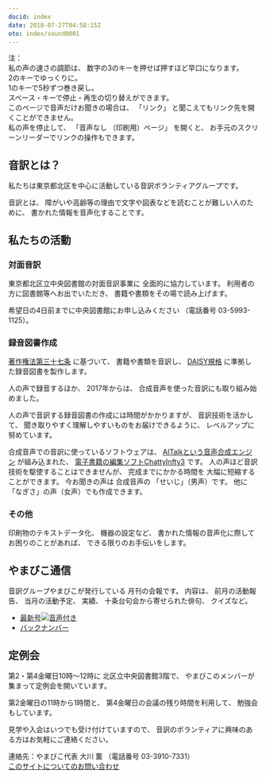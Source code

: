 ```yaml
---
docid: index
date: 2018-07-27T04:58:15Z
oto: index/sound0001
---
```

   
<!--span data-dur="2.05" data-begin="0.000" id="mrii_0001">  </span>
<span data-dur="2.708" data-begin="2.050" id="xmri_0001">音訳グループ やまびこ</span>
<span data-dur="1.641" data-begin="4.758" id="xmri_0002">読み上げ時間：</span>
span data-dur="2.82" data-begin="6.399" id="xmri_0003">約5分10秒</span-->

<span data-dur="1.393" data-begin="9.219" id="xmri_0004">注：</span>  
<span data-dur="3.117" data-begin="10.612" id="xmri_0005">私の声の速さの調節は、</span>
<span data-dur="5.276" data-begin="13.729" id="xmri_0006">数字の3のキーを押せば押すほど早口になります。</span>  
<span data-dur="2.777" data-begin="19.005" id="xmri_0007">2のキーでゆっくりに。</span>  
<span data-dur="4.003" data-begin="21.782" id="xmri_0008">1のキーで5秒ずつ巻き戻し。</span>  
<span data-dur="5.966" data-begin="25.785" id="xmri_0009">スペース・キーで停止・再生の切り替えができます。</span>  
<span data-dur="3.47" data-begin="31.751" id="xmri_000A">このページで音声だけお聞きの場合は、</span>
<span data-dur="1.082" data-begin="35.221" id="xmri_000B">「リンク」</span>
<span data-dur="5.164" data-begin="36.303" id="xmri_000C">と聞こえてもリンク先を開くことができません。</span>  
<span data-dur="2.263" data-begin="41.467" id="xmri_000D">私の声を停止して、</span>
<span data-dur="1.445" data-begin="43.730" id="xmri_000E">「音声なし</span>
<span data-dur="1.895" data-begin="45.175" id="xmri_000F">（印刷用）ページ」</span>
<span data-dur="1.308" data-begin="47.070" id="xmri_0010">を開くと、</span>
<span data-dur="5.722" data-begin="48.378" id="xmri_0011">お手元のスクリーンリーダーでリンクの操作もできます。</span>

<!--span data-dur="3.086" data-begin="54.100" id="xmri_0012">注終わり。</span-->


## <span data-dur="2.968" data-begin="57.186" id="xmri_0013">音訳とは？</span>

<span data-dur="7.975" data-begin="60.154" id="xmri_0014">私たちは東京都北区を中心に活動している音訳ボランティアグループです。</span>

<span data-dur="1.436" data-begin="68.129" id="xmri_0015">音訳とは、</span>
<span data-dur="6.511" data-begin="69.565" id="xmri_0016">障がいや高齢等の理由で文字や図表などを読むことが難しい人のために、</span>
<span data-dur="5.13" data-begin="76.076" id="xmri_0017">書かれた情報を音声化することです。</span>

## <span data-dur="2.817" data-begin="81.206" id="xmri_0018">私たちの活動</span>


### <span data-dur="2.417" data-begin="84.023" id="xmri_0019">対面音訳</span>

<span data-dur="4.535" data-begin="86.440" id="xmri_001A">東京都北区立中央図書館の対面音訳事業に</span>
<span data-dur="4.013" data-begin="90.975" id="xmri_001B">全面的に協力しています。</span>
<span data-dur="3.628" data-begin="94.988" id="xmri_001C">利用者の方に図書館等へお出でいただき、</span>
<span data-dur="4.558" data-begin="98.616" id="xmri_001D">書籍や書類をその場で読み上げます。</span>

<span data-dur="4.613" data-begin="103.174" id="xmri_001E">希望日の4日前までに中央図書館にお申し込みください</span>
<span data-dur="1.627" data-begin="107.787" id="xmri_001F">（電話番号</span>
<span data-dur="5.176" data-begin="109.414" id="xmri_0020">03-5993-1125）。</span>

### <span data-dur="2.964" data-begin="114.590" id="xmri_0021">録音図書作成</span>

<span data-dur="2.858" data-begin="117.554" id="xmri_0022"><a href="http://elaws.e-gov.go.jp/search/elawsSearch/elaws_search/lsg0500/detail?lawId=345AC0000000048&openerCode=1" data-dur="1.782" data-begin="120.412" id="xmri_0023">著作権法第三十七条</a></span>
<span data-dur="1.601" data-begin="122.194" id="xmri_0024">に基づいて、</span>
<span data-dur="2.829" data-begin="123.795" id="xmri_0025">書籍や書類を音訳し、</span>
<span data-dur="1.612" data-begin="126.624" id="xmri_0026"><a href="http://www.dinf.ne.jp/doc/daisy/" data-dur="1.782" data-begin="128.236" id="xmri_0027">DAISY規格</a></span>
<span data-dur="4.997" data-begin="130.018" id="xmri_0028">に準拠した録音図書を製作します。</span>

<span data-dur="2.564" data-begin="135.015" id="xmri_0029">人の声で録音するほか、</span>
<span data-dur="2.268" data-begin="137.579" id="xmri_002A">2017年からは、</span>
<span data-dur="5.751" data-begin="139.847" id="xmri_002B">合成音声を使った音訳にも取り組み始めました。</span>

<span data-dur="5.76" data-begin="145.598" id="xmri_002C">人の声で音訳する録音図書の作成には時間がかかりますが、</span>
<span data-dur="2.212" data-begin="151.358" id="xmri_002D">音訳技術を活かして、</span>
<span data-dur="4.472" data-begin="153.570" id="xmri_002E">聞き取りやすく理解しやすいものをお届けできるように、</span>
<span data-dur="3.588" data-begin="158.042" id="xmri_002F">レベルアップに努めています。</span>

<span data-dur="4.311" data-begin="161.630" id="xmri_0030">合成音声での音訳に使っているソフトウェアは、</span>
<span data-dur="3.609" data-begin="165.941" id="xmri_0031"><a href="https://www.ai-j.jp/about/" data-dur="1.782" data-begin="169.550" id="xmri_0032">AITalkという音声合成エンジン</a></span>
<span data-dur="1.712" data-begin="171.332" id="xmri_0033">が組み込まれた、</span>
<span data-dur="4.305" data-begin="173.044" id="xmri_0034"><a href="http://www.sciaccess.net/jp/ChattyInfty/" data-dur="1.782" data-begin="177.349" id="xmri_0035">電子書籍の編集ソフトChattyInfty3</a></span>
<span data-dur="1.8" data-begin="179.131" id="xmri_0036">です。</span>
<span data-dur="4.566" data-begin="180.931" id="xmri_0037">人の声ほど音訳技術を駆使することはできませんが、</span>
<span data-dur="2.456" data-begin="185.497" id="xmri_0038">完成までにかかる時間を</span>
<span data-dur="3.676" data-begin="187.953" id="xmri_0039">大幅に短縮することができます。</span>
<span data-dur="1.857" data-begin="191.629" id="xmri_003A">今お聞きの声は</span>
<span data-dur="1.833" data-begin="193.486" id="xmri_003B">合成音声の</span>
<span data-dur="2.16" data-begin="195.319" id="xmri_003C">「せいじ」（男声）です。</span>
<span data-dur="1.06" data-begin="197.479" id="xmri_003D">他に</span>
<span data-dur="4.114" data-begin="198.539" id="xmri_003E">「なぎさ」の声（女声）でも作成できます。</span>

### <span data-dur="2.066" data-begin="202.653" id="xmri_003F">その他</span>

<span data-dur="2.549" data-begin="204.719" id="xmri_0040">印刷物のテキストデータ化、</span>
<span data-dur="1.763" data-begin="207.268" id="xmri_0041">機器の設定など、</span>
<span data-dur="4.612" data-begin="209.031" id="xmri_0042">書かれた情報の音声化に際してお困りのことがあれば、</span>
<span data-dur="4.329" data-begin="213.643" id="xmri_0043">できる限りのお手伝いをします。</span>

## <span data-dur="2.599" data-begin="217.972" id="xmri_0044">やまびこ通信</span>

<span data-dur="3.125" data-begin="220.571" id="xmri_0045">音訳グループやまびこが発行している</span>
<span data-dur="3.41" data-begin="223.696" id="xmri_0046">月刊の会報です。</span>
<span data-dur="1.296" data-begin="227.106" id="xmri_0047">内容は、</span>
<span data-dur="2.321" data-begin="228.402" id="xmri_0048">前月の活動報告、</span>
<span data-dur="2.144" data-begin="230.723" id="xmri_0049">当月の活動予定、</span>
<span data-dur="1.319" data-begin="232.867" id="xmri_004A">実績、</span>
<span data-dur="3.003" data-begin="234.186" id="xmri_004B">十条台句会から寄せられた俳句、</span>
<span data-dur="2.48" data-begin="237.189" id="xmri_004C">クイズなど。</span>

- <span data-dur="1.46" data-begin="239.669" id="xmri_004D"><a href="tusin201808.html" data-dur="2.282" data-begin="241.129" id="xmri_004E">最新号<img src="media/Speaker_Icon_gray.png" srcset="media/Speaker_Icon_gray.svg" alt="音声付き" class="gyo" /></a></span>
- <span data-dur="1.634" data-begin="243.411" id="xmri_004F"><a href="bn.html" data-dur="2.632" data-begin="245.045" id="xmri_0050">バックナンバー</a></span>

## <span data-dur="2.122" data-begin="247.677" id="xmri_0051">定例会</span>

<span data-dur="4.205" data-begin="249.799" id="xmri_0052">第2・第4金曜日10時～12時に</span>
<span data-dur="3.265" data-begin="254.004" id="xmri_0053">北区立中央図書館3階で、</span>
<span data-dur="5.678" data-begin="257.269" id="xmri_0054">やまびこのメンバーが集まって定例会を開いています。</span>

<span data-dur="3.784" data-begin="262.947" id="xmri_0055">第2金曜日の11時から1時間と、</span>
<span data-dur="3.972" data-begin="266.731" id="xmri_0056">第4金曜日の会議の残り時間を利用して、</span>
<span data-dur="3.51" data-begin="270.703" id="xmri_0057">勉強会もしています。</span>

<span data-dur="3.968" data-begin="274.213" id="xmri_0058">見学や入会はいつでも受け付けていますので、</span>
<span data-dur="6.458" data-begin="278.181" id="xmri_0059">音訳のボランティアに興味のある方はお気軽にご連絡ください。</span>

<span data-dur="4.057" data-begin="284.639" id="xmri_005A">連絡先：やまびこ代表 大川 薫</span>
<span data-dur="1.627" data-begin="288.696" id="xmri_005B">（電話番号</span>
<span data-dur="4.769" data-begin="290.323" id="xmri_005C">03-3910-7331）</span>  
<span data-dur="2.728" data-begin="295.092" id="xmri_005D"><a href="mailto:ymbk2016ml@gmail.com?Subject=やまびこウェブサイトについて" data-dur="2.632" data-begin="297.820" id="xmri_005E">このサイトについてのお問い合わせ</a></span>

<!--span data-dur="4.995" data-begin="300.452" id="xmri_005F">以上でこのページの読み上げは終わりです。</span-->

<span data-dur="1.15" data-begin="305.447" id="xmri_0060"></span>
